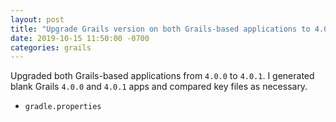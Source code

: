 ```yaml
---
layout: post
title: "Upgrade Grails version on both Grails-based applications to 4.0.1"
date: 2019-10-15 11:50:00 -0700
categories: grails
---
```

Upgraded both Grails-based applications from `4.0.0` to `4.0.1`.  I generated
blank Grails `4.0.0` and `4.0.1` apps and compared key files as necessary.

* `gradle.properties`
